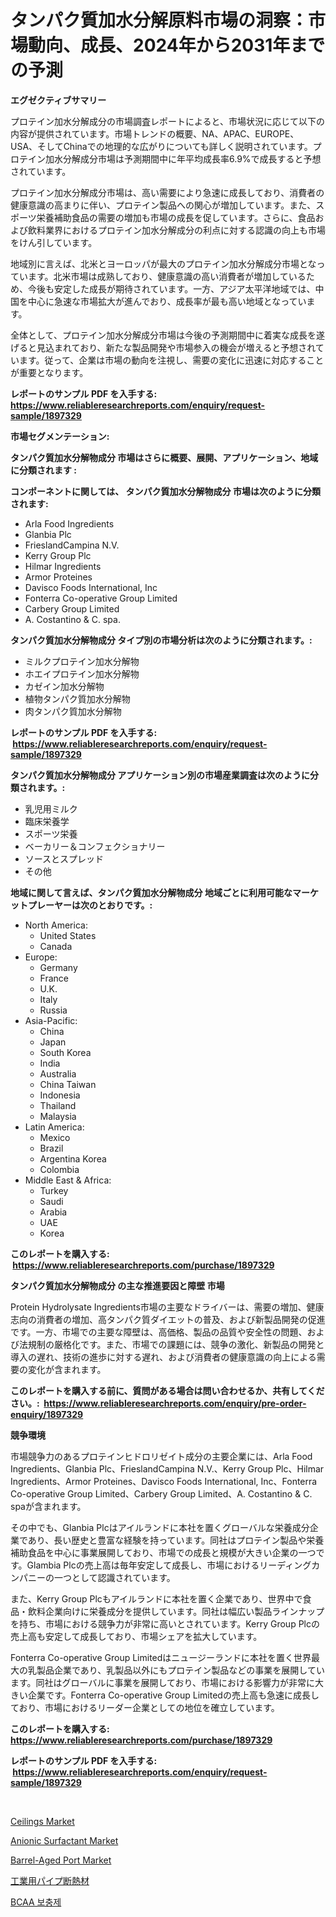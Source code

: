 <p><h1>タンパク質加水分解原料市場の洞察：市場動向、成長、2024年から2031年までの予測</h1></p><p><strong>エグゼクティブサマリー</strong></p>
<p><p>プロテイン加水分解成分の市場調査レポートによると、市場状況に応じて以下の内容が提供されています。市場トレンドの概要、NA、APAC、EUROPE、USA、そしてChinaでの地理的な広がりについても詳しく説明されています。プロテイン加水分解成分市場は予測期間中に年平均成長率6.9%で成長すると予想されています。</p><p>プロテイン加水分解成分市場は、高い需要により急速に成長しており、消費者の健康意識の高まりに伴い、プロテイン製品への関心が増加しています。また、スポーツ栄養補助食品の需要の増加も市場の成長を促しています。さらに、食品および飲料業界におけるプロテイン加水分解成分の利点に対する認識の向上も市場をけん引しています。</p><p>地域別に言えば、北米とヨーロッパが最大のプロテイン加水分解成分市場となっています。北米市場は成熟しており、健康意識の高い消費者が増加しているため、今後も安定した成長が期待されています。一方、アジア太平洋地域では、中国を中心に急速な市場拡大が進んでおり、成長率が最も高い地域となっています。</p><p>全体として、プロテイン加水分解成分市場は今後の予測期間中に着実な成長を遂げると見込まれており、新たな製品開発や市場参入の機会が増えると予想されています。従って、企業は市場の動向を注視し、需要の変化に迅速に対応することが重要となります。</p></p>
<p><strong>レポートのサンプル PDF を入手する: <a href="https://www.reliableresearchreports.com/enquiry/request-sample/1897329">https://www.reliableresearchreports.com/enquiry/request-sample/1897329</a></strong></p>
<p><strong>市場セグメンテーション:</strong></p>
<p><strong> タンパク質加水分解物成分 市場はさらに概要、展開、アプリケーション、地域に分類されます :</strong></p>
<p><strong>コンポーネントに関しては、 タンパク質加水分解物成分 市場は次のように分類されます: &nbsp;</strong></p>
<p><ul><li>Arla Food Ingredients</li><li>Glanbia Plc</li><li>FrieslandCampina N.V.</li><li>Kerry Group Plc</li><li>Hilmar Ingredients</li><li>Armor Proteines</li><li>Davisco Foods International, Inc</li><li>Fonterra Co-operative Group Limited</li><li>Carbery Group Limited</li><li>A. Costantino & C. spa.</li></ul></p>
<p><strong> タンパク質加水分解物成分 タイプ別の市場分析は次のように分類されます。:</strong></p>
<p><ul><li>ミルクプロテイン加水分解物</li><li>ホエイプロテイン加水分解物</li><li>カゼイン加水分解物</li><li>植物タンパク質加水分解物</li><li>肉タンパク質加水分解物</li></ul></p>
<p><strong>レポートのサンプル PDF を入手する: &nbsp;<a href="https://www.reliableresearchreports.com/enquiry/request-sample/1897329">https://www.reliableresearchreports.com/enquiry/request-sample/1897329</a></strong></p>
<p><strong> タンパク質加水分解物成分 アプリケーション別の市場産業調査は次のように分類されます。:</strong></p>
<p><ul><li>乳児用ミルク</li><li>臨床栄養学</li><li>スポーツ栄養</li><li>ベーカリー＆コンフェクショナリー</li><li>ソースとスプレッド</li><li>その他</li></ul></p>
<p><strong>地域に関して言えば、タンパク質加水分解物成分 地域ごとに利用可能なマーケットプレーヤーは次のとおりです。:</strong></p>
<p><ul>
    <li>
        North America:
        <ul>
            <li>United States</li>
            <li>Canada</li>
        </ul>
    </li>
    <li>
        Europe:
        <ul>
            <li>Germany</li>
            <li>France</li>
            <li>U.K.</li>
            <li>Italy</li>
            <li>Russia</li>
        </ul>
    </li>
    <li>
        Asia-Pacific:
        <ul>
            <li>China</li>
            <li>Japan</li>
            <li>South Korea</li>
            <li>India</li>
            <li>Australia</li>
            <li>China Taiwan</li>
            <li>Indonesia</li>
            <li>Thailand</li>
            <li>Malaysia</li>
        </ul>
    </li>
    <li>
        Latin America:
        <ul>
            <li>Mexico</li>
            <li>Brazil</li>
            <li>Argentina Korea</li>
            <li>Colombia</li>
        </ul>
    </li>
    <li>
        Middle East & Africa:
        <ul>
            <li>Turkey</li>
            <li>Saudi</li>
            <li>Arabia</li>
            <li>UAE</li>
            <li>Korea</li>
        </ul>
    </li>
    </ul></p>
<p><strong>このレポートを購入する: &nbsp;<a href="https://www.reliableresearchreports.com/purchase/1897329">https://www.reliableresearchreports.com/purchase/1897329</a></strong></p>
<p><strong>タンパク質加水分解物成分 の主な推進要因と障壁 市場</strong></p>
<p><p>Protein Hydrolysate Ingredients市場の主要なドライバーは、需要の増加、健康志向の消費者の増加、高タンパク質ダイエットの普及、および新製品開発の促進です。一方、市場での主要な障壁は、高価格、製品の品質や安全性の問題、および法規制の厳格化です。また、市場での課題には、競争の激化、新製品の開発と導入の遅れ、技術の進歩に対する遅れ、および消費者の健康意識の向上による需要の変化が含まれます。</p></p>
<p><strong>このレポートを購入する前に、質問がある場合は問い合わせるか、共有してください。:&nbsp; <a href="https://www.reliableresearchreports.com/enquiry/pre-order-enquiry/1897329">https://www.reliableresearchreports.com/enquiry/pre-order-enquiry/1897329</a></strong></p>
<p><strong>競争環境</strong></p>
<p><p>市場競争力のあるプロテインヒドロリゼイト成分の主要企業には、Arla Food Ingredients、Glanbia Plc、FrieslandCampina N.V.、Kerry Group Plc、Hilmar Ingredients、Armor Proteines、Davisco Foods International, Inc、Fonterra Co-operative Group Limited、Carbery Group Limited、A. Costantino & C. spaが含まれます。</p><p>その中でも、Glanbia Plcはアイルランドに本社を置くグローバルな栄養成分企業であり、長い歴史と豊富な経験を持っています。同社はプロテイン製品や栄養補助食品を中心に事業展開しており、市場での成長と規模が大きい企業の一つです。Glambia Plcの売上高は毎年安定して成長し、市場におけるリーディングカンパニーの一つとして認識されています。</p><p>また、Kerry Group Plcもアイルランドに本社を置く企業であり、世界中で食品・飲料企業向けに栄養成分を提供しています。同社は幅広い製品ラインナップを持ち、市場における競争力が非常に高いとされています。Kerry Group Plcの売上高も安定して成長しており、市場シェアを拡大しています。</p><p>Fonterra Co-operative Group Limitedはニュージーランドに本社を置く世界最大の乳製品企業であり、乳製品以外にもプロテイン製品などの事業を展開しています。同社はグローバルに事業を展開しており、市場における影響力が非常に大きい企業です。Fonterra Co-operative Group Limitedの売上高も急速に成長しており、市場におけるリーダー企業としての地位を確立しています。</p></p>
<p><strong>このレポートを購入する: &nbsp; <a href="https://www.reliableresearchreports.com/purchase/1897329">https://www.reliableresearchreports.com/purchase/1897329</a></strong></p>
<p><strong>レポートのサンプル PDF を入手する: &nbsp;<a href="https://www.reliableresearchreports.com/enquiry/request-sample/1897329">https://www.reliableresearchreports.com/enquiry/request-sample/1897329</a></strong><strong></strong></p>
<p>&nbsp;</p>
<p><p><a href="https://github.com/JameTravis/Market-Research-Report-List-4/blob/main/ceilings-market.md">Ceilings Market</a></p><p><a href="https://meowing-lemming-dd3.notion.site/Anionic-Surfactant-Market-Size-Market-Share-and-Global-Market-Analysis-Report-2024-2031-8b05de4b0474443a98fb225b00038ef6">Anionic Surfactant Market</a></p><p><a href="https://issuu.com/reportprime-2/docs/barrel-aged-port-market-size-2030.pptx">Barrel-Aged Port Market</a></p><p><a href="https://github.com/zjkmgcs938405/Market-Research-Report-List-1/blob/main/1877200190790.md">工業用パイプ断熱材</a></p><p><a href="https://github.com/laholand/Market-Research-Report-List-2/blob/main/9800932190574.md">BCAA 보충제</a></p></p>